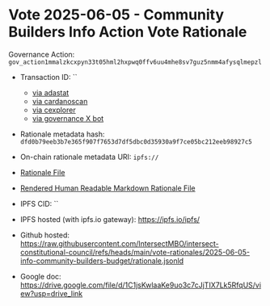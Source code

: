 
# Vote 2025-06-05 - Community Builders Info Action Vote Rationale

Governance Action: `gov_action1mmalzkcxpyn33t05hml2hxpwq0ffv6uu4mhe8sv7guz5nmm4afysqlmepzl`

- Transaction ID: ``
  - [via adastat](https://adastat.net/transactions/)
  - [via cardanoscan](https://cardanoscan.io/vote/)
  - [via cexplorer](https://cexplorer.io/tx//governance#data)
  - [via governance X bot](https://x.com/GovActions/status/)

- Rationale metadata hash: `dfd0b79eeb3b7e365f907f7653d7df5dbc0d35930a9f7ce05bc212eeb98927c5`
- On-chain rationale metadata URI: `ipfs://`

- [Rationale File](./rationale.jsonld)
- [Rendered Human Readable Markdown Rationale File](./rationale.jsonld.md)

- IPFS CID: ``
- IPFS hosted (with ipfs.io gateway): <https://ipfs.io/ipfs/>

- Github hosted: <https://raw.githubusercontent.com/IntersectMBO/intersect-constitutional-council/refs/heads/main/vote-rationales/2025-06-05-info-community-builders-budget/rationale.jsonld>
- Google doc: <https://drive.google.com/file/d/1C1jsKwlaaKe9uo3c7cJjTIX7Lk5RfqUS/view?usp=drive_link>
